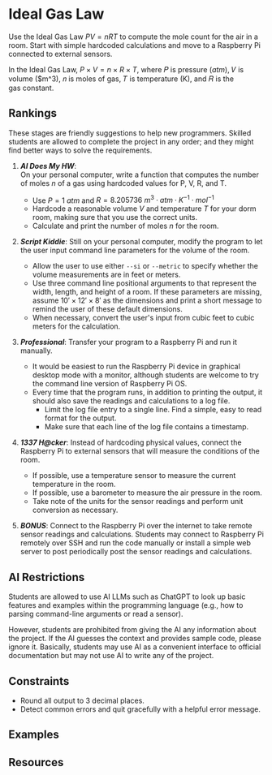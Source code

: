# Ideal Gas Law #
Use the Ideal Gas Law $PV=nRT$ to compute the mole count for the air in a room. Start with simple hardcoded calculations and move to a Raspberry Pi connected to external sensors.

In the Ideal Gas Law, $P \times V = n \times R \times T$, where 𝑃 is pressure ($atm$), 𝑉 is volume ($m^3), 𝑛 is moles of gas, 𝑇 is temperature (K), and 𝑅 is the gas constant.

## Rankings ##
These stages are friendly suggestions to help new programmers. Skilled students are allowed to complete the project in any order; and they might find better ways to solve the requirements.

1. ***AI Does My HW***:  
   On your personal computer, write a function that computes the number of moles $n$ of a gas using hardcoded values for P, V, R, and T.
   - Use $P = 1~atm$ and $R = 8.205736~m^3 \cdot atm \cdot K^{-1} \cdot mol^{-1}$
   - Hardcode a reasonable volume $V$ and temperature $T$ for your dorm room, making sure that you use the correct units.
   - Calculate and print the number of moles $n$ for the room.

2. ***Script Kiddie***:
   Still on your personal computer, modify the program to let the user input command line parameters for the volume of the room.
   - Allow the user to use either `--si` or `--metric` to specify whether the volume measurements are in feet or meters.
   - Use three command line positional arguments to that represent the width, length, and height of a room. If these parameters are missing, assume $10' \times 12' \times 8'$ as the dimensions and print a short message to remind the user of these default dimensions.
   - When necessary, convert the user's input from cubic feet to cubic meters for the calculation.

3. ***Professional***:
   Transfer your program to a Raspberry Pi and run it manually.
   - It would be easiest to run the Raspberry Pi device in graphical desktop mode with a monitor, although students are welcome to try the command line version of Raspberry Pi OS.
   - Every time that the program runs, in addition to printing the output, it should also save the readings and calculations to a log file.
     - Limit the log file entry to a single line. Find a simple, easy to read format for the output.
     - Make sure that each line of the log file contains a timestamp.

4. ***1337 H@cker***:
   Instead of hardcoding physical values, connect the Raspberry Pi to external sensors that will measure the conditions of the room.
   - If possible, use a temperature sensor to measure the current temperature in the room.
   - If possible, use a barometer to measure the air pressure in the room.
   - Take note of the units for the sensor readings and perform unit conversion as necessary.

5. ***BONUS***:
   Connect to the Raspberry Pi over the internet to take remote sensor readings and calculations. Students may connect to Raspberry Pi remotely over SSH and run the code manually or install a simple web server to post periodically post the sensor readings and calculations.

## AI Restrictions ##
Students are allowed to use AI LLMs such as ChatGPT to look up basic features and examples within the programming language (e.g., how to parsing command-line arguments or read a sensor).

However, students are prohibited from giving the AI any information about the project. If the AI guesses the context and provides sample code, please ignore it. Basically, students may use AI as a convenient interface to official documentation but may not use AI to write any of the project.

## Constraints ##
- Round all output to 3 decimal places.
- Detect common errors and quit gracefully with a helpful error message.

## Examples ##

## Resources ##